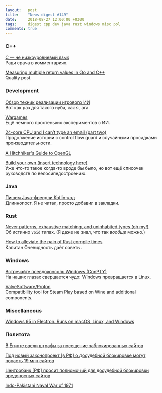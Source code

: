 ```yaml
---
layout:   post
title:    "News digest #149"
date:     2018-08-27 12:00:00 +0300
tags:     digest cpp dev java rust windows misc pol
comments: true
---
```


### C++

[С — не низкоуровневый язык](https://habr.com/company/badoo/blog/420407/)<br/>
Ради срача в комментариях.

[Measuring multiple return values in Go and C++](https://science.raphael.poss.name/measuring-multiple-return-values-in-go-and-cpp.html)<br/>
Quality post.

### Development

[Обзор техник реализации игрового ИИ](https://habr.com/post/420219/)<br/>
Вот как раз для такого нуба, как я, ага.

[Wargames](https://github.com/belzebalex/wargames)<br/>
Ещё немного простеньких экспериментов с ИИ.

[24-core CPU and I can’t type an email (part two)](https://randomascii.wordpress.com/2018/08/22/24-core-cpu-and-i-cant-type-an-email-part-two/)<br/>
Продолжение истории с control flow guard и случайными просадками производительности.

[A Hitchhiker's Guide to OpenGL](https://github.com/bartvbl/A-Hitchhikers-Guide-to-OpenGL)

[Build your own (insert technology here)](https://github.com/danistefanovic/build-your-own-x)<br/>
Уже что-то такое когда-то вроде бы было, но вот ещё списочек руководств по велосипедостроению.

### Java

[Пишем Java-френдли Kotlin-код](https://habr.com/company/jugru/blog/417951/)<br/>
Длиннопост. Я не читал, просто добавил в закладки.

### Rust

[Never patterns, exhaustive matching, and uninhabited types (oh my!)](http://smallcultfollowing.com/babysteps/blog/2018/08/13/never-patterns-exhaustive-matching-and-uninhabited-types-oh-my/)<br/>
Об истинно `void` типах. (Я даже не знал, что так _вообще_ можно.)

[How to alleviate the pain of Rust compile times](https://vfoley.xyz/rust-compile-speed-tips/)<br/>
Капитан Очевидность даёт советы.

### Windows

[Встречайте псевдоконсоль Windows (ConPTY)](https://habr.com/post/420853/)<br/>
На наших глазах свершается чудо: Windows превращается в Linux.

[ValveSoftware/Proton](https://github.com/ValveSoftware/Proton)<br/>
Compatibility tool for Steam Play based on Wine and additional components.

### Miscellaneous

[Windows 95 in Electron. Runs on macOS, Linux, and Windows](https://github.com/felixrieseberg/windows95)

### Политота

[В Египте ввели штрафы за посещение заблокированных сайтов](https://habr.com/post/420699/)

[Под новый законопроект \[в РФ\] о досудебной блокировке могут попасть 19 млн сайтов](https://habr.com/post/421095/)

[Центробанк \[РФ\] просит полномочий для досудебной блокировки вредоносных сайтов](https://habr.com/post/421241/)

[Indo-Pakistani Naval War of 1971](https://en.wikipedia.org/wiki/Indo-Pakistani_Naval_War_of_1971)
